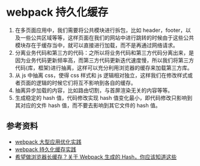 # webpack 持久化缓存

1. 在多页面应用中，我们需要将公共模块进行拆包，比如 header，footer，以及一些公共区域等等，这样页面在我们的网站中进行跳转的时候由于这些公共模块存在于缓存当中，就可以直接进行加载，而不是再通过网络请求。
2. 分离业务代码和第三方的代码：之所以将业务代码和第三方代码分离出来，是因为业务代码更新频率高，而第三方代码更新迭代速度慢，所以我们将第三方代码(库，框架)进行抽离，这样可以充分利用浏览器的缓存来加载第三方库。
3. 从 js 中抽离 css，使得 css 样式和 js 逻辑相对独立，这样我们在修改样式或者页面的逻辑的时候它们将互不影响到各自的缓存。
4. 抽离异步加载的内容，比如路由切割，与首屏渲染无关的内容等等。
5. 生成稳定的 hash 值，代码修改实现 hash 值变化最小，即代码修改只影响到其对应的文件 hash 值，而不要去影响到其它文件的 hash 值。

## 参考资料

-   [webpack 大型应用优化实践](https://zhuanlan.zhihu.com/p/33377189)
-   [webpack 持久化缓存实践](https://github.com/happylindz/blog/issues/7)
-   [希望做浏览器长缓存？关于 Webpack 生成的 Hash，你应该知道这些](https://segmentfault.com/a/1190000011980729)
